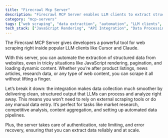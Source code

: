 ```yaml
---
title: "Firecrawl Mcp Server"
description: "Firecrawl MCP Server enables LLM clients to extract structured data from websites through powerful web scraping capabilities."
category: "mcp-servers"
tags: ["web scraping", "data extraction", "automation", "LLM clients", "dynamic content"]
tech_stack: ["JavaScript Rendering", "API Integration", "Data Processing", "Error Recovery", "Rate Limiting"]
---
```


The Firecrawl MCP Server gives developers a powerful tool for web scraping right inside popular LLM clients like Cursor and Claude.

With this server, you can automate the extraction of structured data from websites, even in tricky situations like JavaScript rendering, pagination, and loading dynamic content. Whether you’re after product listings, news articles, research data, or any type of web content, you can scrape it all without lifting a finger.

Let’s break it down: the integration makes data collection much smoother by delivering clean, structured output that LLMs can process and analyze right away. This means you won’t need to rely on external scraping tools or do any manual data entry. It’s perfect for tasks like market research, competitive analysis, content aggregation, and setting up automated data pipelines.

Plus, the server takes care of authentication, rate limiting, and error recovery, ensuring that you can extract data reliably and at scale.